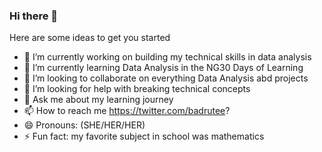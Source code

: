 ### Hi there 👋



Here are some ideas to get you started


- 🔭 I’m currently working on building my technical skills in data analysis
- 🌱 I’m currently learning Data Analysis in the NG30 Days of Learning
- 👯 I’m looking to collaborate on everything Data Analysis abd projects
- 🤔 I’m looking for help with breaking technical concepts
- 💬 Ask me about my learning journey
- 📫 How to reach me https://twitter.com/badrutee?
- 😄 Pronouns: (SHE/HER/HER)
- ⚡ Fun fact: my favorite subject in school was mathematics 
